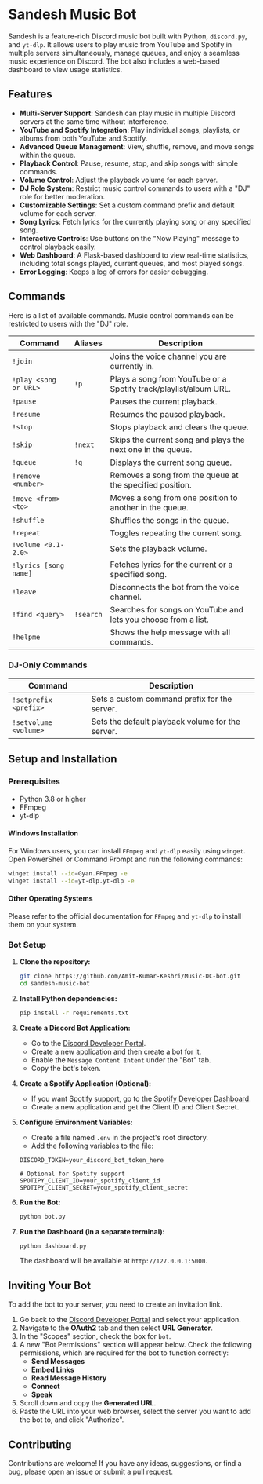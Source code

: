 # Sandesh Music Bot

Sandesh is a feature-rich Discord music bot built with Python, `discord.py`, and `yt-dlp`. It allows users to play music from YouTube and Spotify in multiple servers simultaneously, manage queues, and enjoy a seamless music experience on Discord. The bot also includes a web-based dashboard to view usage statistics.

## Features

- **Multi-Server Support**: Sandesh can play music in multiple Discord servers at the same time without interference.
- **YouTube and Spotify Integration**: Play individual songs, playlists, or albums from both YouTube and Spotify.
- **Advanced Queue Management**: View, shuffle, remove, and move songs within the queue.
- **Playback Control**: Pause, resume, stop, and skip songs with simple commands.
- **Volume Control**: Adjust the playback volume for each server.
- **DJ Role System**: Restrict music control commands to users with a "DJ" role for better moderation.
- **Customizable Settings**: Set a custom command prefix and default volume for each server.
- **Song Lyrics**: Fetch lyrics for the currently playing song or any specified song.
- **Interactive Controls**: Use buttons on the "Now Playing" message to control playback easily.
- **Web Dashboard**: A Flask-based dashboard to view real-time statistics, including total songs played, current queues, and most played songs.
- **Error Logging**: Keeps a log of errors for easier debugging.

## Commands

Here is a list of available commands. Music control commands can be restricted to users with the "DJ" role.

| Command | Aliases | Description |
|---|---|---|
| `!join` | | Joins the voice channel you are currently in. |
| `!play <song or URL>` | `!p` | Plays a song from YouTube or a Spotify track/playlist/album URL. |
| `!pause` | | Pauses the current playback. |
| `!resume` | | Resumes the paused playback. |
| `!stop` | | Stops playback and clears the queue. |
| `!skip` | `!next` | Skips the current song and plays the next one in the queue. |
| `!queue` | `!q` | Displays the current song queue. |
| `!remove <number>` | | Removes a song from the queue at the specified position. |
| `!move <from> <to>` | | Moves a song from one position to another in the queue. |
| `!shuffle` | | Shuffles the songs in the queue. |
| `!repeat` | | Toggles repeating the current song. |
| `!volume <0.1-2.0>` | | Sets the playback volume. |
| `!lyrics [song name]` | | Fetches lyrics for the current or a specified song. |
| `!leave` | | Disconnects the bot from the voice channel. |
| `!find <query>` | `!search` | Searches for songs on YouTube and lets you choose from a list. |
| `!helpme` | | Shows the help message with all commands. |

### DJ-Only Commands
| Command | Description |
|---|---|
| `!setprefix <prefix>` | Sets a custom command prefix for the server. |
| `!setvolume <volume>` | Sets the default playback volume for the server. |

## Setup and Installation

### Prerequisites

- Python 3.8 or higher
- FFmpeg
- yt-dlp

#### Windows Installation

For Windows users, you can install `FFmpeg` and `yt-dlp` easily using `winget`. Open PowerShell or Command Prompt and run the following commands:

```sh
winget install --id=Gyan.FFmpeg -e
winget install --id=yt-dlp.yt-dlp -e
```

#### Other Operating Systems

Please refer to the official documentation for `FFmpeg` and `yt-dlp` to install them on your system.

### Bot Setup

1.  **Clone the repository:**
    ```sh
    git clone https://github.com/Amit-Kumar-Keshri/Music-DC-bot.git
    cd sandesh-music-bot
    ```

2.  **Install Python dependencies:**
    ```sh
    pip install -r requirements.txt
    ```

3.  **Create a Discord Bot Application:**
    - Go to the [Discord Developer Portal](https://discord.com/developers/applications).
    - Create a new application and then create a bot for it.
    - Enable the `Message Content Intent` under the "Bot" tab.
    - Copy the bot's token.

4.  **Create a Spotify Application (Optional):**
    - If you want Spotify support, go to the [Spotify Developer Dashboard](https://developer.spotify.com/dashboard/).
    - Create a new application and get the Client ID and Client Secret.

5.  **Configure Environment Variables:**
    - Create a file named `.env` in the project's root directory.
    - Add the following variables to the file:

    ```env
    DISCORD_TOKEN=your_discord_bot_token_here

    # Optional for Spotify support
    SPOTIPY_CLIENT_ID=your_spotify_client_id
    SPOTIPY_CLIENT_SECRET=your_spotify_client_secret
    ```

6.  **Run the Bot:**
    ```sh
    python bot.py
    ```

7.  **Run the Dashboard (in a separate terminal):**
    ```sh
    python dashboard.py
    ```
    The dashboard will be available at `http://127.0.0.1:5000`.

## Inviting Your Bot

To add the bot to your server, you need to create an invitation link.

1.  Go back to the [Discord Developer Portal](https://discord.com/developers/applications) and select your application.
2.  Navigate to the **OAuth2** tab and then select **URL Generator**.
3.  In the "Scopes" section, check the box for `bot`.
4.  A new "Bot Permissions" section will appear below. Check the following permissions, which are required for the bot to function correctly:
    - **Send Messages**
    - **Embed Links**
    - **Read Message History**
    - **Connect**
    - **Speak**
5.  Scroll down and copy the **Generated URL**.
6.  Paste the URL into your web browser, select the server you want to add the bot to, and click "Authorize".

## Contributing

Contributions are welcome! If you have any ideas, suggestions, or find a bug, please open an issue or submit a pull request. 